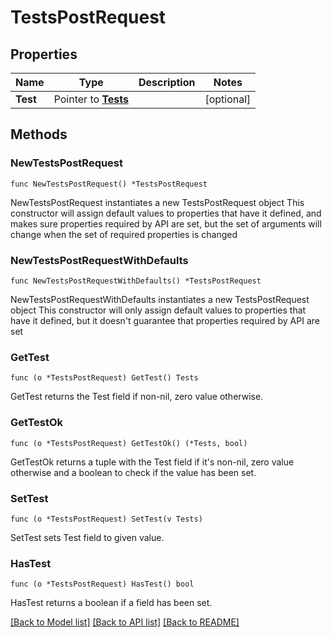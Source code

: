# TestsPostRequest

## Properties

Name | Type | Description | Notes
------------ | ------------- | ------------- | -------------
**Test** | Pointer to [**Tests**](Tests.md) |  | [optional] 

## Methods

### NewTestsPostRequest

`func NewTestsPostRequest() *TestsPostRequest`

NewTestsPostRequest instantiates a new TestsPostRequest object
This constructor will assign default values to properties that have it defined,
and makes sure properties required by API are set, but the set of arguments
will change when the set of required properties is changed

### NewTestsPostRequestWithDefaults

`func NewTestsPostRequestWithDefaults() *TestsPostRequest`

NewTestsPostRequestWithDefaults instantiates a new TestsPostRequest object
This constructor will only assign default values to properties that have it defined,
but it doesn't guarantee that properties required by API are set

### GetTest

`func (o *TestsPostRequest) GetTest() Tests`

GetTest returns the Test field if non-nil, zero value otherwise.

### GetTestOk

`func (o *TestsPostRequest) GetTestOk() (*Tests, bool)`

GetTestOk returns a tuple with the Test field if it's non-nil, zero value otherwise
and a boolean to check if the value has been set.

### SetTest

`func (o *TestsPostRequest) SetTest(v Tests)`

SetTest sets Test field to given value.

### HasTest

`func (o *TestsPostRequest) HasTest() bool`

HasTest returns a boolean if a field has been set.


[[Back to Model list]](../README.md#documentation-for-models) [[Back to API list]](../README.md#documentation-for-api-endpoints) [[Back to README]](../README.md)


